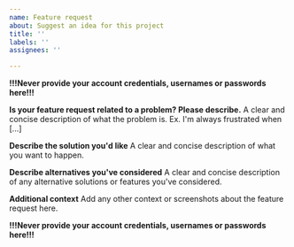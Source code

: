 ```yaml
---
name: Feature request
about: Suggest an idea for this project
title: ''
labels: ''
assignees: ''

---
```


**!!!Never provide your account credentials, usernames or passwords here!!!**

**Is your feature request related to a problem? Please describe.**
A clear and concise description of what the problem is. Ex. I'm always frustrated when [...]

**Describe the solution you'd like**
A clear and concise description of what you want to happen.

**Describe alternatives you've considered**
A clear and concise description of any alternative solutions or features you've considered.

**Additional context**
Add any other context or screenshots about the feature request here.

**!!!Never provide your account credentials, usernames or passwords here!!!**
